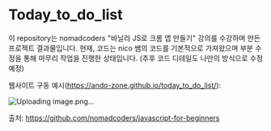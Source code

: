 # Today_to_do_list

이 repository는 nomadcoders "바닐라 JS로 크롬 앱 만들기" 강의를 수강하며 만든 프로젝트 결과물입니다. 
현재, 코드는 nico 쌤의 코드를 기본적으로 가져왔으며 부분 수정을 통해 마무리 작업을 진행한 상태입니다.
(추후 코드 디테일도 나만의 방식으로 수정 예정)

웹사이트 구동 예시(https://ando-zone.github.io/today_to_do_list/):

![Uploading image.png…]()


출처: https://github.com/nomadcoders/javascript-for-beginners
